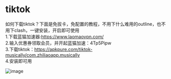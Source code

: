 # tiktok
如何下载tiktok？下面是免拔卡，免配置的教程，不用下什么难用的outline，也不用下clash，一键安装，开启即可使用  
1.下载蓝猫加速器:https://www.laomaovpn.com/  
2.输入优惠券领取会员，并开起蓝猫加速：4Tp5Pipw  
3.下载tiktok：https://apkpure.com/tiktok-musically/com.zhiliaoapp.musically  
4.安装即可用  

![image](https://github.com/laomaovpn/tiktok/assets/150375772/239ee4f7-62c4-4375-bee9-730d55d3e7c1)
